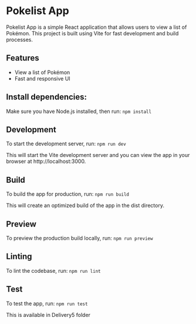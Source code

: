 # Pokelist App

Pokelist App is a simple React application that allows users to view a list of Pokémon. This project is built using Vite for fast development and build processes.

## Features

- View a list of Pokémon
- Fast and responsive UI

## Install dependencies:

Make sure you have Node.js installed, then run:
`npm install`

## Development
To start the development server, run:
`npm run dev`

This will start the Vite development server and you can view the app in your browser at http://localhost:3000.

## Build
To build the app for production, run:
`npm run build`

This will create an optimized build of the app in the dist directory.

## Preview
To preview the production build locally, run:
`npm run preview`

## Linting
To lint the codebase, run:
`npm run lint`

## Test
To test the app, run:
`npm run test`

This is available in Delivery5 folder